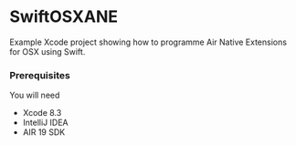 # SwiftOSXANE  

Example Xcode project showing how to programme Air Native Extensions for OSX using Swift.


### Prerequisites

You will need
 
 - Xcode 8.3
 - IntelliJ IDEA
 - AIR 19 SDK

